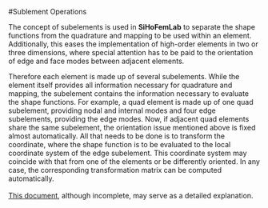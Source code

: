 #Sublement Operations

The concept of subelements is used in <b>SiHoFemLab</b> to separate the shape functions from the quadrature and mapping to be used within an element. Additionally, this eases the implementation of high-order elements in two or three dimensions, where special attention has to be paid to the orientation of edge and face modes between adjacent elements.

Therefore each element is made up of several subelements. While the element itself provides all information necessary for quadrature and mapping, the subelement contains the information necessary to evaluate the shape functions.
For example, a quad element is made up of one quad subelement, providing nodal and internal modes and four edge subelements, providing the edge modes. Now, if adjacent quad elements share the same subelement, the orientation issue mentioned above is fixed almost automatically.
All that needs to be done is to transform the coordinate, where the shape function is to be evaluated to the local coordinate system of the edge subelement. This coordinate system may coincide with that from one of the elements or be differently oriented. In any case, the corresponding transformation matrix can be computed automatically.
<br>
<br>
[This document](pFemTransformations.pdf), although incomplete, may serve as a detailed explanation.
